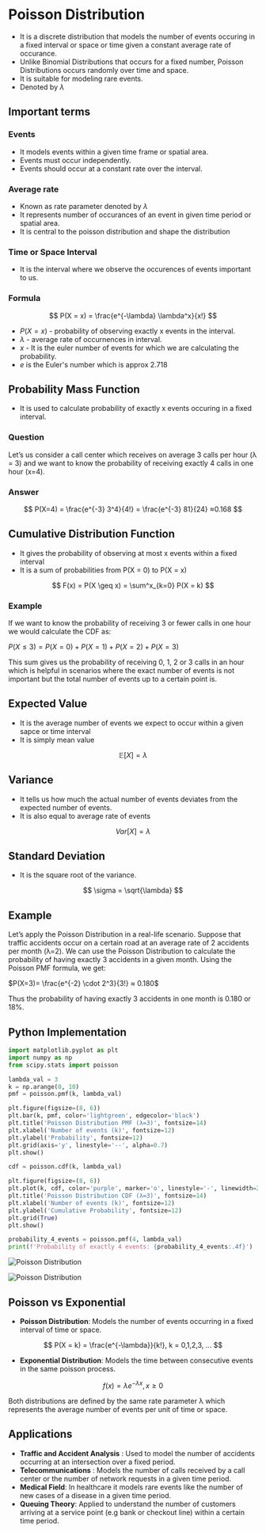 # Poisson Distribution

- It is a discrete distribution that models the number of events occuring in a fixed interval or space or time given a constant average rate of occurance.
- Unlike Binomial Distributions that occurs for a fixed number, Poisson Distributions occurs randomly over time and space.
- It is suitable for modeling rare events.
- Denoted by $\lambda$

## Important terms

### Events 
- It models events within a given time frame or spatial area.
- Events must occur independently.
- Events should occur at a constant rate over the interval.

### Average rate
- Known as rate parameter denoted by $\lambda$
- It represents number of occurances of an event in given time period or spatial area.
- It is central to the poisson distribution and shape the distribution

### Time or Space Interval
- It is the interval where we observe the occurences of events important to us.

### Formula

$$
P(X = x) = \frac{e^{-\lambda} \lambda^x}{x!}
$$

- $P(X=x)$ -  probability of observing exactly x events in the interval.
- ${\lambda}$ - average rate of occurnences in interval.
- ${x}$ - It is the euler number of events for which we are calculating the probability.
- $e$ is the Euler's number which is approx 2.718

## Probability Mass Function
- It is used to calculate probability of exactly x events occuring in a fixed interval.

### Question
Let’s us consider a call center which receives on average 3 calls per hour (λ = 3) and we want to know the probability of receiving exactly 4 calls in one hour (x=4).

### Answer

$$
P(X=4) = \frac{e^{-3} 3^4}{4!} = \frac{e^{-3} 81}{24} ≈0.168
$$

## Cumulative Distribution Function
- It gives the probability of observing at most x events within a fixed interval
- It is a sum of probabilities from P(X = 0) to P(X = x)

$$
F(x) = P(X \geq x) = \sum^x_{k=0} P(X = k)
$$

### Example
If we want to know the probability of receiving 3 or fewer calls in one hour we would calculate the CDF as:

$P(X≤3)=P(X=0)+P(X=1)+P(X=2)+P(X=3)$

This sum gives us the probability of receiving 0, 1, 2 or 3 calls in an hour which is helpful in scenarios where the exact number of events is not important but the total number of events up to a certain point is.

## Expected Value 
- It is the average number of events we expect to occur within a given sapce or time interval
- It is simply mean value

$$
\mathbb{E}[X] = \lambda
$$

## Variance
- It tells us how much the actual number of events deviates from the expected number of events.
- It is also equal to average rate of events

$$
Var[X] = \lambda
$$

## Standard Deviation
- It is the square root of the variance.

$$
\sigma = \sqrt{\lambda}
$$

## Example 
Let’s apply the Poisson Distribution in a real-life scenario. Suppose that traffic accidents occur on a certain road at an average rate of 2 accidents per month (λ=2). We can use the Poisson Distribution to calculate the probability of having exactly 3 accidents in a given month. Using the Poisson PMF formula, we get:

$P(X=3)= \frac{e^{-2} \cdot 2^3}{3!} ≈ 0.180$

Thus the probability of having exactly 3 accidents in one month is 0.180 or 18%.

## Python Implementation
```python
import matplotlib.pyplot as plt
import numpy as np
from scipy.stats import poisson

lambda_val = 3  
k = np.arange(0, 10)  
pmf = poisson.pmf(k, lambda_val)

plt.figure(figsize=(8, 6))
plt.bar(k, pmf, color='lightgreen', edgecolor='black')
plt.title('Poisson Distribution PMF (λ=3)', fontsize=14)
plt.xlabel('Number of events (k)', fontsize=12)
plt.ylabel('Probability', fontsize=12)
plt.grid(axis='y', linestyle='--', alpha=0.7)
plt.show()

cdf = poisson.cdf(k, lambda_val)

plt.figure(figsize=(8, 6))
plt.plot(k, cdf, color='purple', marker='o', linestyle='-', linewidth=2)
plt.title('Poisson Distribution CDF (λ=3)', fontsize=14)
plt.xlabel('Number of events (k)', fontsize=12)
plt.ylabel('Cumulative Probability', fontsize=12)
plt.grid(True)
plt.show()

probability_4_events = poisson.pmf(4, lambda_val)
print(f'Probability of exactly 4 events: {probability_4_events:.4f}')
```

![Poisson Distribution](../assets/images/pd1.webp)

![Poisson Distribution](../assets/images/pd2.webp)

## Poisson vs Exponential
- **Poisson Distribution**: Models the number of events occurring in a fixed interval of time or space.

$$
P(X = k) = \frac{e^{-\lambda}}{k!}, k = 0,1,2,3, ...
$$

- **Exponential Distribution**: Models the time between consecutive events in the same poisson process.

$$
f(x) = \lambda e^{-\lambda x}, x \geq 0
$$

Both distributions are defined by the same rate parameter λ which represents the average number of events per unit of time or space.

## Applications 
- **Traffic and Accident Analysis** : Used to model the number of accidents occurring at an intersection over a fixed period.
- **Telecommunications** : Models the number of calls received by a call center or the number of network requests in a given time period.
- **Medical Field**: In healthcare it models rare events like the number of new cases of a disease in a given time period.
- **Queuing Theory**: Applied to understand the number of customers arriving at a service point (e.g bank or checkout line) within a certain time period.